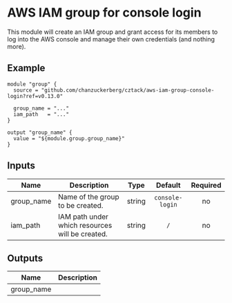 # AWS IAM group for console login

This module will create an IAM group and grant access for its members to log into the AWS console and manage their own credentials (and nothing more).

## Example 

```hcl
module "group" {
  source = "github.com/chanzuckerberg/cztack/aws-iam-group-console-login?ref=v0.13.0"

  group_name = "..."
  iam_path   = "..."
}

output "group_name" {
  value = "${module.group.group_name}"
}
```

<!-- START -->

## Inputs

| Name | Description | Type | Default | Required |
|------|-------------|:----:|:-----:|:-----:|
| group_name | Name of the group to be created. | string | `console-login` | no |
| iam_path | IAM path under which resources will be created. | string | `/` | no |

## Outputs

| Name | Description |
|------|-------------|
| group_name |  |

<!-- END -->
